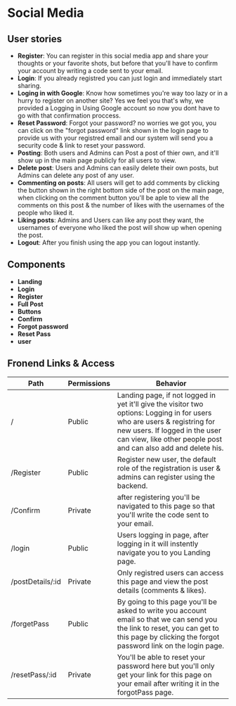 # Social Media

## User stories

- **Register**: You can register in this social media app and share your thoughts or your favorite shots, but before that you'll have to confirm your account by writing a code sent to your email.
- **Login**: If you already registred you can just login and immediately start sharing.
- **Loging in with Google**: Know how sometimes you're way too lazy or in a hurry to register on another site? Yes we feel you that's why, we provided a Logging in Using Google account so now you dont have to go with that confirmation proccess.
- **Reset Password**: Forgot your password? no worries we got you, you can click on the "forgot password" link shown in the login page to provide us with your registred email and our system will send you a security code & link to reset your password.
- **Posting**: Both users and Admins can Post a post of thier own, and it'll show up in the main page publicly for all users to view.
- **Delete post**: Users and Admins can easily delete their own posts, but Admins can delete any post of any user.
- **Commenting on posts**: All users will get to add comments by clicking the button shown in the right bottom side of the post on the main page, when clicking on the comment button you'll be aple to view all the comments on this post & the number of likes with the usernames of the people who liked it.
- **Liking posts**: Admins and Users can like any post they want, the usernames of everyone who liked the post will show up when opening the post.
- **Logout**: After you finish using the app you can logout instantly.

## Components

- **Landing**
- **Login**
- **Register**
- **Full Post**
- **Buttons**
- **Confirm**
- **Forgot password**
- **Reset Pass**
- **user**

## Fronend Links & Access

| Path             | Permissions | Behavior                                                                                                                                                                                                                      |
| ---------------- | ----------- | ----------------------------------------------------------------------------------------------------------------------------------------------------------------------------------------------------------------------------- |
| /                | Public      | Landing page, if not logged in yet it'll give the visitor two options: Logging in for users who are users & registring for new users. If logged in the user can view, like other people post and can also add and delete his. |
| /Register        | Public      | Register new user, the default role of the registration is user & admins can register using the backend.                                                                                                                      |
| /Confirm         | Private      | after registering you'll be navigated to this page so that you'll write the code sent to your email.                                                                                                                          |
| /login           | Public      | Users logging in page, after logging in it will instently navigate you to you Landing page.                                                                                                                                   |
| /postDetails/:id | Private      | Only registred users can access this page and view the post details (comments & likes).                                                                                                                                       |
| /forgetPass      | Public      | By going to this page you'll be asked to write you account email so that we can send you the link to reset, you can get to this page by clicking the forgot password link on the login page.                                  |
| /resetPass/:id   | Private      | You'll be able to reset your password here but you'll only get your link for this page on your email after writing it in the forgotPass page.                                                                                 |



